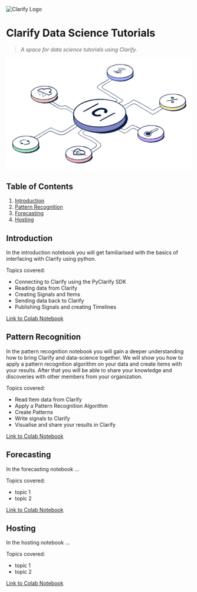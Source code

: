 ![Clarify Logo](https://global-uploads.webflow.com/5e81e464dad44d3a9a32d1f4/5ed10fc3f1ff8467f4466786_logo.svg)

# Clarify Data Science Tutorials

> _A space for data science tutorials using Clarify._

![doodle](media/light-3.png)

## Table of Contents

1. [Introduction](#intro)
2. [Pattern Recognition](#pattern)
3. [Forecasting](#forecasting)
4. [Hosting](#hosting)

<a name="intro"></a>

## Introduction

In the introduction notebook you will get familiarised with the basics of interfacing with Clarify using python.

Topics covered:

- Connecting to Clarify using the PyClarify SDK
- Reading data from Clarify
- Creating Signals and Items
- Sending data back to Clarify
- Publishing Signals and creating Timelines

[Link to Colab Notebook](https://colab.research.google.com/github/searis/data-science-tutorials/blob/main/tutorials/Introduction.ipynb)

<a name="pattern"></a>

## Pattern Recognition

In the pattern recognition notebook you will gain a deeper understanding how to bring Clarify and data-science together. We will show you how to apply a pattern recognition algorithm on your data and create items with your results. After that you will be able to share your knowledge and discoveries with other members from your organization.

Topics covered:

- Read Item data from Clarify
- Apply a Pattern Recognition Algorithm
- Create Patterns
- Write signals to Clarify
- Visualise and share your results in Clarify

[Link to Colab Notebook](https://colab.research.google.com/github/searis/data-science-tutorials/blob/pattern_recognition/tutorials/Pattern%20Recognition.ipynb)

<a name="forecasting"></a>

## Forecasting

In the forecasting notebook ...

Topics covered:

- topic 1
- topic 2

[Link to Colab Notebook](https://colab.research.google.com/github/searis/data-science-tutorials/blob/main/tutorials/forecast.ipynb)

<a name="hosting"></a>

## Hosting

In the hosting notebook ...

Topics covered:

- topic 1
- topic 2

[Link to Colab Notebook]()
